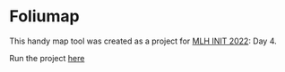 # Foliumap

This handy map tool was created as a project for [MLH INIT 2022](https://init.mlh.io): Day 4.

Run the project [here](https://tinyurl.com/wyinit22fm)